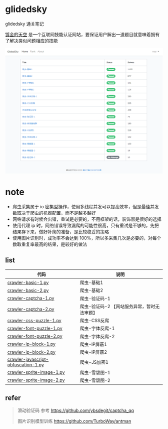 # glidedsky
glidedsky 通关笔记

[镀金的天空](http://www.glidedsky.com/) 是一个互联网技能认证网站，要保证用户解出一道题目就意味着拥有了解决类似问题相应的技能

![image](https://github.com/TurboWay/imgstore/blob/master/glidedsky/process.jpg)

# note

- 爬虫采集属于 io 密集型操作，使用多线程并发可以提高效率，但是最佳并发数取决于爬虫的机器配置，而不是越多越好
- 网络请求有时候会出错，重试是必要的，不用框架的话，装饰器是很好的选择
- 使用代理 ip 时，网络错误导致漏爬的可能性很高，只有重试是不够的，先把结果存下来，做好补爬的准备，是比较稳妥的策略
- 使用图片识别时，成功率不会达到 100%，所以多采集几次是必要的，对每个数取重复率最高的结果，是较好的做法

## list
| 代码 | 说明 |
| ------------ | ------------ |
| [crawler-basic-1.py](https://github.com/TurboWay/glidedsky/blob/master/crawler-basic-1.py)       | 爬虫-基础1 |
| [crawler-basic-2.py](https://github.com/TurboWay/glidedsky/blob/master/crawler-basic-2.py)       | 爬虫-基础2 |
| [crawler-captcha-1.py](https://github.com/TurboWay/glidedsky/blob/master/crawler-captcha-1.py)       | 爬虫-验证码-1 |
| [crawler-captcha-2.py](https://github.com/TurboWay/glidedsky/blob/master/crawler-captcha-2.py)       | 爬虫-验证码-2 【网站服务异常，暂时无法审题】 |
| [crawler-css-puzzle-1.py](https://github.com/TurboWay/glidedsky/blob/master/crawler-css-puzzle-1.py)       | 爬虫-CSS反爬 |
| [crawler-font-puzzle-1.py](https://github.com/TurboWay/glidedsky/blob/master/crawler-font-puzzle-1.py)       | 爬虫-字体反爬-1 |
| [crawler-font-puzzle-2.py](https://github.com/TurboWay/glidedsky/blob/master/crawler-font-puzzle-2.py)       | 爬虫-字体反爬-2 |
| [crawler-ip-block-1.py](https://github.com/TurboWay/glidedsky/blob/master/crawler-ip-block-1.py)       | 爬虫-IP屏蔽1 |
| [crawler-ip-block-2.py](https://github.com/TurboWay/glidedsky/blob/master/crawler-ip-block-2.py)       | 爬虫-IP屏蔽2 |
| [crawler-javascript-obfuscation-1.py](https://github.com/TurboWay/glidedsky/blob/master/crawler-javascript-obfuscation-1.py)       | 爬虫-JS加密1 |
| [crawler-sprite-image-1.py](https://github.com/TurboWay/glidedsky/blob/master/crawler-sprite-image-1.py)       | 爬虫-雪碧图-1 |
| [crawler-sprite-image-2.py](https://github.com/TurboWay/glidedsky/blob/master/crawler-sprite-image-2.py)       | 爬虫-雪碧图-2 |

## refer
>滑动验证码 参考 https://github.com/ybsdegit/captcha_qq
>
>图片识别模型训练 https://github.com/TurboWay/antman
